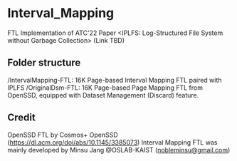 # Interval_Mapping
FTL Implementation of ATC'22 Paper <IPLFS: Log-Structured File System without Garbage Collection> (Link TBD)

## Folder structure
/IntervalMapping-FTL: 16K Page-based Interval Mapping FTL paired with IPLFS
/OriginalDsm-FTL: 16K Page-based Page Mapping FTL from OpenSSD, equipped with Dataset Management (Discard) feature.

## Credit
OpenSSD FTL by Cosmos+ OpenSSD (https://dl.acm.org/doi/abs/10.1145/3385073)
Interval Mapping FTL was mainly developed by Minsu Jang @OSLAB-KAIST (nobleminsu@gmail.com)
